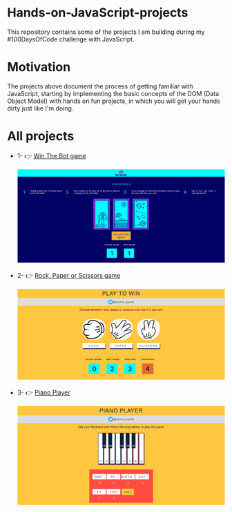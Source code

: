 # Hands-on-JavaScript-projects
This repository contains some of the projects I am building during my #100DaysOfCode challenge with JavaScript.
# Motivation
The projects above document the process of getting familiar with JavaScript, starting by implementing the basic concepts of the DOM (Data Object Model) with hands on fun projects, in which you will get your hands dirty just like I'm doing.  
# All projects
* 1- :point_right: [Win The Bot game](https://codepen.io/nainia_ayoub/full/XWmowyb)<br></br>
<img src="Win-The-Bot/logo/WinTheBot.PNG"><br/><br/>
* 2- :point_right: [Rock, Paper or Scissors game](https://codepen.io/nainia_ayoub/full//ZEbNYjL)<br/></br>
<img src="Rock-Paper-Scissors/images/RockPaperScissors.PNG"><br/><br/>
* 3- :point_right: [Piano Player](https://nainiayoub.github.io/Hands-on-JavaScript-projects/Piano-Player/)<br/><br/>
<img src="Piano-Player/images/pianoPlayer.PNG"><br/><br/>
